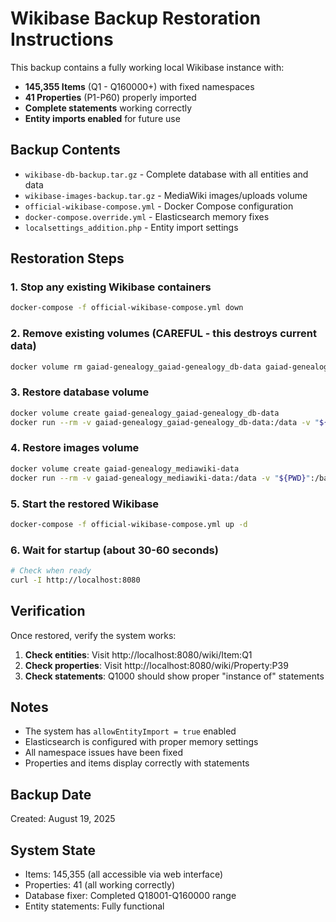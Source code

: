 # Wikibase Backup Restoration Instructions

This backup contains a fully working local Wikibase instance with:
- **145,355 Items** (Q1 - Q160000+) with fixed namespaces
- **41 Properties** (P1-P60) properly imported 
- **Complete statements** working correctly
- **Entity imports enabled** for future use

## Backup Contents

- `wikibase-db-backup.tar.gz` - Complete database with all entities and data
- `wikibase-images-backup.tar.gz` - MediaWiki images/uploads volume
- `official-wikibase-compose.yml` - Docker Compose configuration
- `docker-compose.override.yml` - Elasticsearch memory fixes
- `localsettings_addition.php` - Entity import settings

## Restoration Steps

### 1. Stop any existing Wikibase containers
```bash
docker-compose -f official-wikibase-compose.yml down
```

### 2. Remove existing volumes (CAREFUL - this destroys current data)
```bash
docker volume rm gaiad-genealogy_gaiad-genealogy_db-data gaiad-genealogy_mediawiki-data
```

### 3. Restore database volume
```bash
docker volume create gaiad-genealogy_gaiad-genealogy_db-data
docker run --rm -v gaiad-genealogy_gaiad-genealogy_db-data:/data -v "${PWD}":/backup alpine sh -c "cd /data && tar -xzf /backup/wikibase-db-backup.tar.gz"
```

### 4. Restore images volume
```bash
docker volume create gaiad-genealogy_mediawiki-data
docker run --rm -v gaiad-genealogy_mediawiki-data:/data -v "${PWD}":/backup alpine sh -c "cd /data && tar -xzf /backup/wikibase-images-backup.tar.gz"
```

### 5. Start the restored Wikibase
```bash
docker-compose -f official-wikibase-compose.yml up -d
```

### 6. Wait for startup (about 30-60 seconds)
```bash
# Check when ready
curl -I http://localhost:8080
```

## Verification

Once restored, verify the system works:

1. **Check entities**: Visit http://localhost:8080/wiki/Item:Q1
2. **Check properties**: Visit http://localhost:8080/wiki/Property:P39  
3. **Check statements**: Q1000 should show proper "instance of" statements

## Notes

- The system has `allowEntityImport = true` enabled
- Elasticsearch is configured with proper memory settings
- All namespace issues have been fixed
- Properties and items display correctly with statements

## Backup Date
Created: August 19, 2025

## System State
- Items: 145,355 (all accessible via web interface)
- Properties: 41 (all working correctly)
- Database fixer: Completed Q18001-Q160000 range
- Entity statements: Fully functional